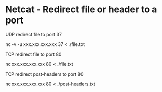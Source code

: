 # Netcat - Redirect file or header to a port
UDP redirect file to port 37

nc -v -u xxx.xxx.xxx.xxx 37 < ./file.txt

TCP redirect file to port 80

nc xxx.xxx.xxx.xxx 80 < ./file.txt

TCP redirect post-headers to port 80

nc xxx.xxx.xxx.xxx 80 < ./post-headers.txt
